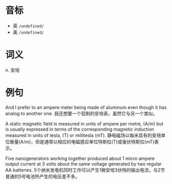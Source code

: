 # 音标

- 英 `/undefined/`
- 美 `/undefined/`

# 词义

n. 安培


# 例句

And I prefer to an ampere meter being made of aluminum even though it has analog to another one.
我还想要一个铝制的安培表，虽然它与另一个类似。

A static magnetic field is measured in units of ampere per metre, (A/m) but is usually expressed in terms of the corresponding magnetic induction measured in units of tesla, (T) or millitesla (mT).
静电磁场以每米具有的安培单位衡量(A/m)，但是通常以相应的电磁感应单位特斯拉(T)或毫伏特斯拉(mT)表示。

Five nanogenerators working together produced about 1 micro ampere output current at 3 volts about the same voltage generated by two regular AA batteries.
5个纳米发电机同时工作可以产生1微安培3伏特的输出电流，与2节普通的5号电池所产生的电压差不多。



